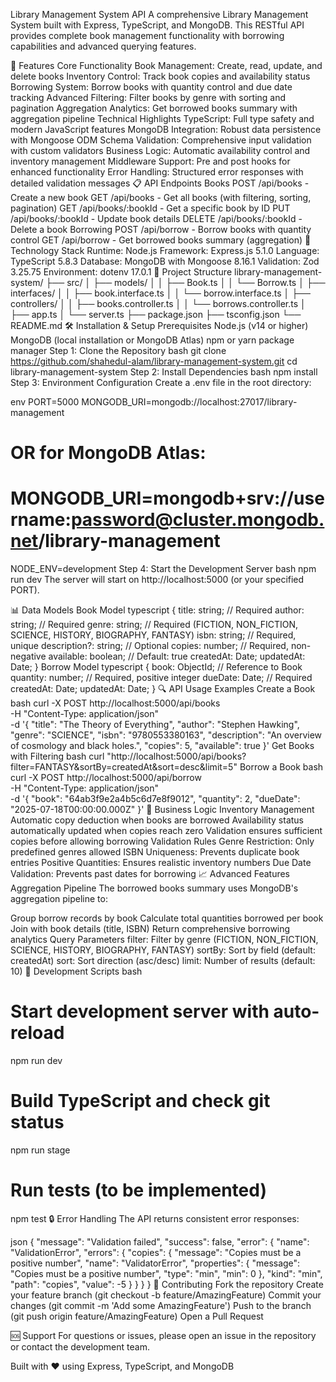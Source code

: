 Library Management System API
A comprehensive Library Management System built with Express, TypeScript, and MongoDB. This RESTful API provides complete book management functionality with borrowing capabilities and advanced querying features.

🚀 Features
Core Functionality
Book Management: Create, read, update, and delete books
Inventory Control: Track book copies and availability status
Borrowing System: Borrow books with quantity control and due date tracking
Advanced Filtering: Filter books by genre with sorting and pagination
Aggregation Analytics: Get borrowed books summary with aggregation pipeline
Technical Highlights
TypeScript: Full type safety and modern JavaScript features
MongoDB Integration: Robust data persistence with Mongoose ODM
Schema Validation: Comprehensive input validation with custom validators
Business Logic: Automatic availability control and inventory management
Middleware Support: Pre and post hooks for enhanced functionality
Error Handling: Structured error responses with detailed validation messages
📋 API Endpoints
Books
POST /api/books - Create a new book
GET /api/books - Get all books (with filtering, sorting, pagination)
GET /api/books/:bookId - Get a specific book by ID
PUT /api/books/:bookId - Update book details
DELETE /api/books/:bookId - Delete a book
Borrowing
POST /api/borrow - Borrow books with quantity control
GET /api/borrow - Get borrowed books summary (aggregation)
🔧 Technology Stack
Runtime: Node.js
Framework: Express.js 5.1.0
Language: TypeScript 5.8.3
Database: MongoDB with Mongoose 8.16.1
Validation: Zod 3.25.75
Environment: dotenv 17.0.1
📁 Project Structure
library-management-system/
├── src/
│   ├── models/
│   │   ├── Book.ts
│   │   └── Borrow.ts
│   ├── interfaces/
│   │   ├── book.interface.ts
│   │   └── borrow.interface.ts
│   ├── controllers/
│   │   ├── books.controller.ts
│   │   └── borrows.controller.ts
│   ├── app.ts
│   └── server.ts
├── package.json
├── tsconfig.json
└── README.md
🛠️ Installation & Setup
Prerequisites
Node.js (v14 or higher)
MongoDB (local installation or MongoDB Atlas)
npm or yarn package manager
Step 1: Clone the Repository
bash
git clone https://github.com/shahedul-alam/library-management-system.git
cd library-management-system
Step 2: Install Dependencies
bash
npm install
Step 3: Environment Configuration
Create a .env file in the root directory:

env
PORT=5000
MONGODB_URI=mongodb://localhost:27017/library-management
# OR for MongoDB Atlas:
# MONGODB_URI=mongodb+srv://username:password@cluster.mongodb.net/library-management

NODE_ENV=development
Step 4: Start the Development Server
bash
npm run dev
The server will start on http://localhost:5000 (or your specified PORT).

📊 Data Models
Book Model
typescript
{
  title: string;           // Required
  author: string;          // Required
  genre: string;           // Required (FICTION, NON_FICTION, SCIENCE, HISTORY, BIOGRAPHY, FANTASY)
  isbn: string;            // Required, unique
  description?: string;    // Optional
  copies: number;          // Required, non-negative
  available: boolean;      // Default: true
  createdAt: Date;
  updatedAt: Date;
}
Borrow Model
typescript
{
  book: ObjectId;          // Reference to Book
  quantity: number;        // Required, positive integer
  dueDate: Date;           // Required
  createdAt: Date;
  updatedAt: Date;
}
🔍 API Usage Examples
Create a Book
bash
curl -X POST http://localhost:5000/api/books \
  -H "Content-Type: application/json" \
  -d '{
    "title": "The Theory of Everything",
    "author": "Stephen Hawking",
    "genre": "SCIENCE",
    "isbn": "9780553380163",
    "description": "An overview of cosmology and black holes.",
    "copies": 5,
    "available": true
  }'
Get Books with Filtering
bash
curl "http://localhost:5000/api/books?filter=FANTASY&sortBy=createdAt&sort=desc&limit=5"
Borrow a Book
bash
curl -X POST http://localhost:5000/api/borrow \
  -H "Content-Type: application/json" \
  -d '{
    "book": "64ab3f9e2a4b5c6d7e8f9012",
    "quantity": 2,
    "dueDate": "2025-07-18T00:00:00.000Z"
  }'
🎯 Business Logic
Inventory Management
Automatic copy deduction when books are borrowed
Availability status automatically updated when copies reach zero
Validation ensures sufficient copies before allowing borrowing
Validation Rules
Genre Restriction: Only predefined genres allowed
ISBN Uniqueness: Prevents duplicate book entries
Positive Quantities: Ensures realistic inventory numbers
Due Date Validation: Prevents past dates for borrowing
📈 Advanced Features
Aggregation Pipeline
The borrowed books summary uses MongoDB's aggregation pipeline to:

Group borrow records by book
Calculate total quantities borrowed per book
Join with book details (title, ISBN)
Return comprehensive borrowing analytics
Query Parameters
filter: Filter by genre (FICTION, NON_FICTION, SCIENCE, HISTORY, BIOGRAPHY, FANTASY)
sortBy: Sort by field (default: createdAt)
sort: Sort direction (asc/desc)
limit: Number of results (default: 10)
🧪 Development Scripts
bash
# Start development server with auto-reload
npm run dev

# Build TypeScript and check git status
npm run stage

# Run tests (to be implemented)
npm test
🔒 Error Handling
The API returns consistent error responses:

json
{
  "message": "Validation failed",
  "success": false,
  "error": {
    "name": "ValidationError",
    "errors": {
      "copies": {
        "message": "Copies must be a positive number",
        "name": "ValidatorError",
        "properties": {
          "message": "Copies must be a positive number",
          "type": "min",
          "min": 0
        },
        "kind": "min",
        "path": "copies",
        "value": -5
      }
    }
  }
}
🤝 Contributing
Fork the repository
Create your feature branch (git checkout -b feature/AmazingFeature)
Commit your changes (git commit -m 'Add some AmazingFeature')
Push to the branch (git push origin feature/AmazingFeature)
Open a Pull Request

🆘 Support
For questions or issues, please open an issue in the repository or contact the development team.

Built with ❤️ using Express, TypeScript, and MongoDB

